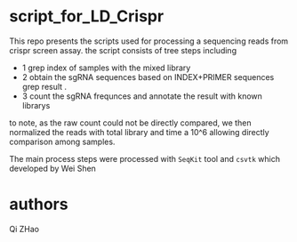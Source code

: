 # script_for_LD_Crispr    


This repo presents the scripts used for processing a sequencing reads from crispr screen assay. 
the script consists of tree steps including 
- 1 grep index of samples with the mixed library 
- 2 obtain the sgRNA sequences based on INDEX+PRIMER sequences grep result . 
- 3 count the sgRNA frequnces and annotate the result with known librarys 
    
to note, as the raw count could not be directly compared, we then normalized the reads with total library and time a 10^6 allowing directly comparison among samples. 

The main process steps were processed with `SeqKit` tool and `csvtk` which developed by Wei Shen


# authors 
Qi ZHao 
